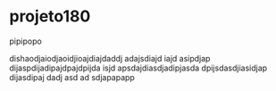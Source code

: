 # projeto180
pipipopo




dishaodjaiodjaoidjioajdiajdaddj
adajsdiajd
iajd
asipdjap
dijaspdijadipajdpajdpijda
isjd
apsdajdiasdjadipjasda
dpijsdasdjiasidjap
dijasdipaj
dadj
asd
ad
sdjapapapp